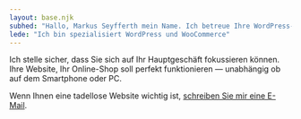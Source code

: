 ```yaml
---
layout: base.njk
subhed: "Hallo, Markus Seyfferth mein Name. Ich betreue Ihre WordPress-Webseite."
lede: "Ich bin spezialisiert WordPress und WooCommerce"
---
```


Ich stelle sicher, dass Sie sich auf Ihr Hauptgeschäft fokussieren können. Ihre Website, Ihr Online-Shop soll perfekt funktionieren — unabhängig ob auf dem Smartphone oder PC.

Wenn Ihnen eine tadellose Website wichtig ist, [schreiben Sie mir eine E-Mail](mailto:&#109;&#097;&#114;&#107;&#117;&#115;&#046;&#115;&#101;&#121;&#102;&#102;&#101;&#114;&#116;&#104;&#064;&#103;&#109;&#097;&#105;&#108;&#046;&#099;&#111;&#109;).